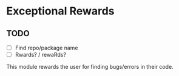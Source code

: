 # Exceptional Rewards

## TODO
- [ ] Find repo/package name
- [ ] Rwards? / rewaRds? 

This module rewards the user for finding bugs/errors in their code. 


